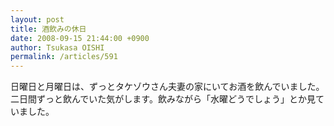 ```yaml
---
layout: post
title: 酒飲みの休日
date: 2008-09-15 21:44:00 +0900
author: Tsukasa OISHI
permalink: /articles/591
---
```



日曜日と月曜日は、ずっとタケゾウさん夫妻の家にいてお酒を飲んでいました。二日間ずっと飲んでいた気がします。飲みながら「水曜どうでしょう」とか見ていました。  

